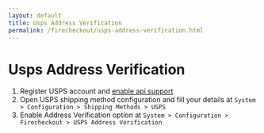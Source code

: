 ```yaml
---
layout: default
title: Usps Address Verification
permalink: /firecheckout/usps-address-verification.html
---
```


# Usps Address Verification

1. Register USPS account and [enable api support](https://www.usps.com/business/web-tools-apis/developers-center.htm)
2. Open USPS shipping method configuration and fill your details
  at `System > Configuration > Shipping Methods > USPS`
3. Enable Address Verification option at
  `System > Configuration > Firecheckout > USPS Address Verification`
